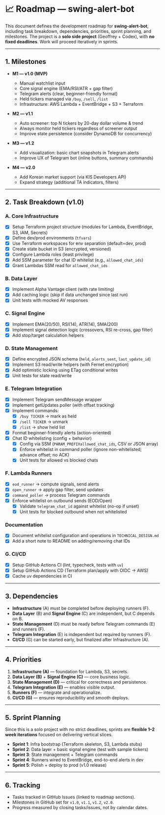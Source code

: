 # 📈 Roadmap — swing-alert-bot

This document defines the development roadmap for **swing-alert-bot**, including task breakdown, dependencies, priorities, sprint planning, and milestones.
The project is a **solo side project** (Geoffrey + Codex), with **no fixed deadlines**. Work will proceed iteratively in sprints.

---

## 1. Milestones

* **M1 — v1.0 (MVP)**

  * Manual watchlist input
  * Core signal engine (EMA/RSI/ATR + gap filter)
  * Telegram alerts (clear, beginner-friendly format)
  * Held tickers managed via `/buy`, `/sell`, `/list`
  * Infrastructure: AWS Lambda + EventBridge + S3 + Terraform

* **M2 — v1.1**

  * Auto screener: top N tickers by 20-day dollar volume & trend
  * Always monitor held tickers regardless of screener output
  * Improve state persistence (consider DynamoDB for concurrency)

* **M3 — v1.2**

  * Add visualization: basic chart snapshots in Telegram alerts
  * Improve UX of Telegram bot (inline buttons, summary commands)

* **M4 — v2.0**

  * Add Korean market support (via KIS Developers API)
  * Expand strategy (additional TA indicators, filters)

---

## 2. Task Breakdown (v1.0)

### A. Core Infrastructure

* [x] Setup Terraform project structure (modules for Lambda, EventBridge, S3, IAM, Secrets)
* [x] Define dev/prod environments (`tfvars`)
* [x] Use Terraform workspaces for env separation (default=dev, prod)
* [x] Create state bucket in S3 (encrypted, versioned)
* [x] Configure Lambda roles (least privilege)
* [x] Add SSM parameter for chat ID whitelist (e.g., `allowed_chat_ids`)
* [x] Grant Lambdas SSM read for `allowed_chat_ids`

### B. Data Layer

* [x] Implement Alpha Vantage client (with rate limiting)
* [x] Add caching logic (skip if data unchanged since last run)
* [x] Unit tests with mocked AV responses

### C. Signal Engine

* [x] Implement EMA(20/50), RSI(14), ATR(14), SMA(200)
* [x] Implement signal detection logic (crossovers, RSI re-cross, gap filter)
* [x] Add stop/target calculation helpers

### D. State Management

* [x] Define encrypted JSON schema (`held`, `alerts_sent`, `last_update_id`)
* [x] Implement S3 read/write helpers (with Fernet encryption)
* [x] Add optimistic locking using ETag conditional writes
* [x] Unit tests for state read/write

### E. Telegram Integration

* [x] Implement Telegram sendMessage wrapper
* [x] Implement getUpdates poller (with offset tracking)
* [x] Implement commands:
  * [x] `/buy TICKER` → mark as held
  * [x] `/sell TICKER` → unmark
  * [x] `/list` → show held list
* [x] Format beginner-friendly alerts (action-oriented)
* [x] Chat ID whitelisting (config + behavior)
  * [x] Config via SSM (`PARAM_PREFIXallowed_chat_ids`, CSV or JSON array)
  * [x] Enforce whitelist in command poller (ignore non-whitelisted; advance offset; no ACK)
  * [x] Unit tests for allowed vs blocked chats

### F. Lambda Runners

* [x] `eod_runner` → compute signals, send alerts
* [x] `open_runner` → apply gap filter, send updates
* [x] `command_poller` → process Telegram commands
* [x] Enforce whitelist on outbound sends (EOD/Open)
  * [x] Validate `telegram_chat_id` against whitelist (no-op if unset)
  * [x] Unit tests for blocked outbound when not whitelisted

### Documentation

* [x] Document whitelist configuration and operations in `TECHNICAL_DESIGN.md`
* [x] Add a short note to README on adding/removing chat IDs

### G. CI/CD

* [x] Setup GitHub Actions CI (lint, typecheck, tests with `uv`)
* [x] Setup GitHub Actions CD (Terraform plan/apply with OIDC → AWS)
* [x] Cache uv dependencies in CI

---

## 3. Dependencies

* **Infrastructure** (A) must be completed before deploying runners (F).
* **Data Layer** (B) and **Signal Engine** (C) are independent, but C depends on B.
* **State Management** (D) must be ready before Telegram commands (E) and runners (F).
* **Telegram Integration** (E) is independent but required by runners (F).
* **CI/CD** (G) can be started early, but finalized after Infrastructure (A).

---

## 4. Priorities

1. **Infrastructure (A)** — foundation for Lambda, S3, secrets.
2. **Data Layer (B)** + **Signal Engine (C)** — core business logic.
3. **State Management (D)** — critical for correctness and persistence.
4. **Telegram Integration (E)** — enables visible output.
5. **Runners (F)** — integrate and operationalize.
6. **CI/CD (G)** — ensures reproducibility and smooth deploys.

---

## 5. Sprint Planning

Since this is a solo project with no strict deadlines, sprints are **flexible 1–2 week iterations** focused on delivering vertical slices.

* **Sprint 1**: Infra bootstrap (Terraform skeleton, S3, Lambda stubs)
* **Sprint 2**: Data layer + basic signal engine (test with sample tickers)
* **Sprint 3**: State management + Telegram commands
* **Sprint 4**: Runners wired to EventBridge, end-to-end alerts in dev
* **Sprint 5**: Polish + deploy to prod (v1.0 release)

---

## 6. Tracking

* Tasks tracked in GitHub Issues (linked to roadmap sections).
* Milestones in GitHub set for `v1.0`, `v1.1`, `v1.2`, `v2.0`.
* Progress measured by closing tasks/issues, not by calendar dates.
